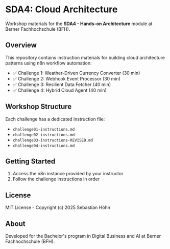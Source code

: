 # SDA4: Cloud Architecture

Workshop materials for the **SDA4 - Hands-on Architecture** module at Berner Fachhochschule (BFH).

## Overview

This repository contains instruction materials for building cloud architecture patterns using n8n workflow automation:

- ✅ Challenge 1: Weather-Driven Currency Converter (30 min)
- ✅ Challenge 2: Webhook Event Processor (30 min)
- ✅ Challenge 3: Resilient Data Fetcher (40 min)
- ✅ Challenge 4: Hybrid Cloud Agent (40 min)

## Workshop Structure

Each challenge has a dedicated instruction file:

- `challenge01-instructions.md`
- `challenge02-instructions.md`
- `challenge03-instructions-REVISED.md`
- `challenge04-instructions.md`

## Getting Started

1. Access the n8n instance provided by your instructor
2. Follow the challenge instructions in order

## License

MIT License - Copyright (c) 2025 Sebastian Höhn

## About

Developed for the Bachelor's program in Digital Business and AI at Berner Fachhochschule (BFH).